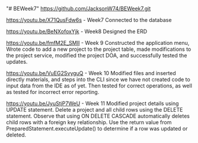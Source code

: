 "# BEWeek7" 
https://github.com/JacksonW74/BEWeek7.git

https://youtu.be/X71QusFdw6s - Week7 Connected to the database

https://youtu.be/BeNXofoxYjk - Week8 Designed the ERD

https://youtu.be/fmfM2E_SMII - Week 9 Constructed the application menu, Wrote code to add a new project to the project table, made modifications to the project service, modified the project DOA, and successfully tested the updates.

https://youtu.be/VuEG2SvyguQ - Week 10 Modified files and inserted directly materials, and steps into the CLI since we have not created code to input data from the IDE as of yet. Then tested for correct operations, as well as tested for incorrect error reporting.

https://youtu.be/JyuStjP7WeU - Week 11 Modified project details using UPDATE statement. Delete a project and all child rows using the DELETE statement. Observe that using ON DELETE CASCADE automatically deletes child rows with a foreign key relationship. Use the return value from PreparedStatement.executeUpdate() to determine if a row was updated or deleted.